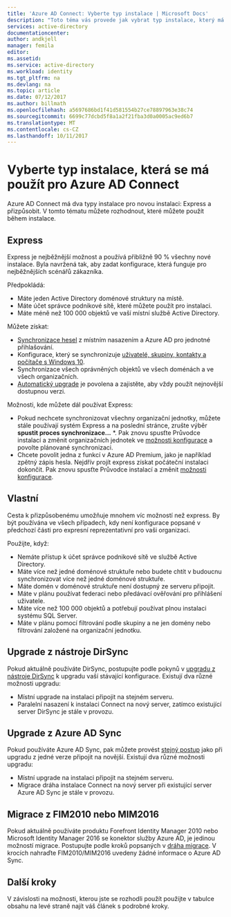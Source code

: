 ```yaml
---
title: 'Azure AD Connect: Vyberte typ instalace | Microsoft Docs'
description: "Toto téma vás provede jak vybrat typ instalace, který má být použit pro Azure AD Connect"
services: active-directory
documentationcenter: 
author: andkjell
manager: femila
editor: 
ms.assetid: 
ms.service: active-directory
ms.workload: identity
ms.tgt_pltfrm: na
ms.devlang: na
ms.topic: article
ms.date: 07/12/2017
ms.author: billmath
ms.openlocfilehash: a5697686bd1f41d581554b27ce78897963e38c74
ms.sourcegitcommit: 6699c77dcbd5f8a1a2f21fba3d0a0005ac9ed6b7
ms.translationtype: MT
ms.contentlocale: cs-CZ
ms.lasthandoff: 10/11/2017
---
```

# <a name="select-which-installation-type-to-use-for-azure-ad-connect"></a>Vyberte typ instalace, která se má použít pro Azure AD Connect
Azure AD Connect má dva typy instalace pro novou instalaci: Express a přizpůsobit. V tomto tématu můžete rozhodnout, které můžete použít během instalace.

## <a name="express"></a>Express
Express je nejběžnější možnost a používá přibližně 90 % všechny nové instalace. Byla navržená tak, aby zadat konfigurace, která funguje pro nejběžnějších scénářů zákazníka.

Předpokládá:

- Máte jeden Active Directory doménové struktury na místě.
- Máte účet správce podnikové sítě, které můžete použít pro instalaci.
- Máte méně než 100 000 objektů ve vaší místní službě Active Directory.

Můžete získat:

- [Synchronizace hesel](active-directory-aadconnectsync-implement-password-synchronization.md) z místním nasazením a Azure AD pro jednotné přihlašování.
- Konfigurace, který se synchronizuje [uživatelé, skupiny, kontakty a počítače s Windows 10](active-directory-aadconnectsync-understanding-default-configuration.md).
- Synchronizace všech oprávněných objektů ve všech doménách a ve všech organizačních.
- [Automatický upgrade](active-directory-aadconnect-feature-automatic-upgrade.md) je povolena a zajistěte, aby vždy použít nejnovější dostupnou verzi.

Možnosti, kde můžete dál používat Express:

- Pokud nechcete synchronizovat všechny organizační jednotky, můžete stále používají systém Express a na poslední stránce, zrušte výběr **spustit proces synchronizace...** *. Pak znovu spusťte Průvodce instalací a změnit organizačních jednotek ve [možnosti konfigurace](active-directory-aadconnectsync-installation-wizard.md#customize-synchronization-options) a povolte plánované synchronizaci.
- Chcete povolit jedna z funkcí v Azure AD Premium, jako je například zpětný zápis hesla. Nejdřív projít express získat počáteční instalaci dokončit. Pak znovu spusťte Průvodce instalací a změnit [možnosti konfigurace](active-directory-aadconnectsync-installation-wizard.md#customize-synchronization-options).

## <a name="custom"></a>Vlastní
Cesta k přizpůsobenému umožňuje mnohem víc možností než express. By být používána ve všech případech, kdy není konfigurace popsané v předchozí části pro expresní reprezentativní pro vaši organizaci.

Použijte, když:

- Nemáte přístup k účet správce podnikové sítě ve službě Active Directory.
- Máte více než jedné doménové struktuře nebo budete chtít v budoucnu synchronizovat více než jedné doménové struktuře.
- Máte domén v doménové struktuře není dostupný ze serveru připojit.
- Máte v plánu používat federaci nebo předávací ověřování pro přihlášení uživatele.
- Máte více než 100 000 objektů a potřebují používat plnou instalaci systému SQL Server.
- Máte v plánu pomocí filtrování podle skupiny a ne jen domény nebo filtrování založené na organizační jednotku.

## <a name="upgrade-from-dirsync"></a>Upgrade z nástroje DirSync
Pokud aktuálně používáte DirSync, postupujte podle pokynů v [upgradu z nástroje DirSync](active-directory-aadconnect-dirsync-upgrade-get-started.md) k upgradu vaší stávající konfigurace. Existují dva různé možnosti upgradu:

- Místní upgrade na instalaci připojit na stejném serveru.
- Paralelní nasazení k instalaci Connect na nový server, zatímco existující server DirSync je stále v provozu.

## <a name="upgrade-from-azure-ad-sync"></a>Upgrade z Azure AD Sync
Pokud používáte Azure AD Sync, pak můžete provést [stejný postup](active-directory-aadconnect-upgrade-previous-version.md) jako při upgradu z jedné verze připojit na novější. Existují dva různé možnosti upgradu:

- Místní upgrade na instalaci připojit na stejném serveru.
- Migrace dráha instalace Connect na nový server při existující server Azure AD Sync je stále v provozu.

## <a name="migrate-from-fim2010-or-mim2016"></a>Migrace z FIM2010 nebo MIM2016
Pokud aktuálně používáte produktu Forefront Identity Manager 2010 nebo Microsoft Identity Manager 2016 se konektor služby Azure AD, je jedinou možností migrace. Postupujte podle kroků popsaných v [dráha migrace](active-directory-aadconnect-upgrade-previous-version.md#swing-migration). V krocích nahraďte FIM2010/MIM2016 uvedeny žádné informace o Azure AD Sync.

## <a name="next-steps"></a>Další kroky
V závislosti na možnosti, kterou jste se rozhodli použít použijte v tabulce obsahu na levé straně najít váš článek s podrobné kroky.
